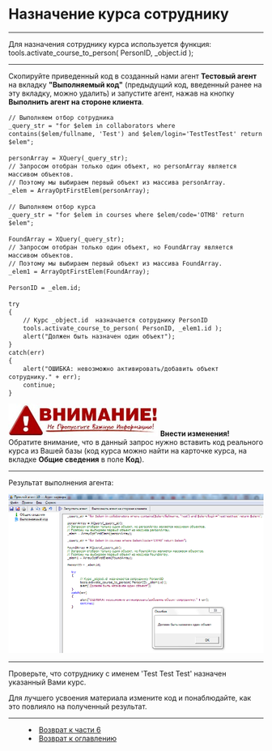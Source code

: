 # Назначение курса сотруднику
***

Для назначения сотруднику курса используется функция: 
tools.activate_course_to_person( PersonID, _object.id );


---

Скопируйте приведенный код в созданный нами агент **Тестовый агент** на вкладку **"Выполняемый код"** (предыдущий код, введенный ранее на эту вкладку, можно удалить) и запустите агент, нажав на кнопку **Выполнить агент на стороне клиента**.

    // Выполняем отбор сотрудника
    _query_str = "for $elem in collaborators where contains($elem/fullname, 'Test') and $elem/login='TestTestTest' return $elem";
    
    personArray = XQuery(_query_str);
    // Запросом отобран только один объект, но personArray является массивом объектов.
    // Поэтому мы выбираем первый объект из массива personArray.
    _elem = ArrayOptFirstElem(personArray);

    // Выполняем отбор курса
    _query_str = "for $elem in courses where $elem/code='OTM8' return $elem";
    
    FoundArray = XQuery(_query_str);
    // Запросом отобран только один объект, но FoundArray является массивом объектов.
    // Поэтому мы выбираем первый объект из массива FoundArray.
    _elem1 = ArrayOptFirstElem(FoundArray);
    
    PersonID = _elem.id;
    
    try
    {
    	// Курс _object.id  назначается сотруднику PersonID
    	tools.activate_course_to_person( PersonID, _elem1.id );
    	alert("Должен быть назначен один объект");
    }
    catch(err)
    {
    	alert("ОШИБКА: невозможно активировать/добавить объект сотруднику." + err);
    	continue;
    }

![Внести изменения!](Attention03a.jpg) **Внести изменения!** Обратите внимание, что в данный запрос нужно вставить код реального курса из Вашей базы (код курса можно найти на карточке курса, на вкладке **Общие сведения** в поле **Код**).


---

Результат выполнения агента:

![](course04.png)

---

Проверьте, что сотруднику с именем 'Test Test Test' назначен указанный Вами курс.

Для лучшего усвоения материала измените код и понаблюдайте, как это повлияло на полученный результат.



***

<dd><li> <a href="6_practical_realization.md"> Возврат к части 6</a></dd>

<dd><li> <a href="README.md"> Возврат к оглавлению</a></dd>
